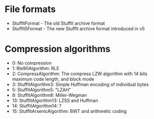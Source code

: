 # File formats #

  * StuffItFormat - The old StuffIt archive format
  * StuffIt5Format - The new StuffIt archive format introduced in v5

# Compression algorithms #

  * 0: No compression
  * 1: Rle90Algorithm: RLE
  * 2: CompressAlgorithm: The compress LZW algorithm with 14 bits maximum code length, and block mode
  * 3: StuffItAlgorithm3: Simple Huffman encoding of individual bytes
  * 5: StuffItAlgorithm5: "LZAH"
  * 8: StuffItAlgorithm8: Miller-Wegman
  * 13: StuffItAlgorithm13: LZSS and Huffman
  * 14: StuffItAlgorithm14: ?
  * 15: StuffItArsenicAlgorithm: BWT and arithmetic coding